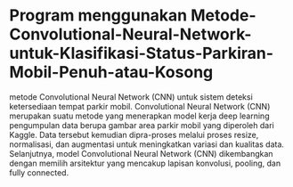 # Program menggunakan Metode-Convolutional-Neural-Network-untuk-Klasifikasi-Status-Parkiran-Mobil-Penuh-atau-Kosong
metode Convolutional Neural Network (CNN) untuk sistem deteksi ketersediaan tempat parkir mobil. Convolutional Neural Network (CNN) merupakan suatu metode yang menerapkan model kerja deep learning
pengumpulan data berupa gambar area parkir mobil yang diperoleh
dari Kaggle. Data tersebut kemudian dipra-proses melalui proses resize, normalisasi, dan augmentasi untuk meningkatkan variasi dan kualitas data. Selanjutnya, model Convolutional Neural Network (CNN) dikembangkan dengan memilih arsitektur yang mencakup lapisan konvolusi, pooling, dan fully connected.
